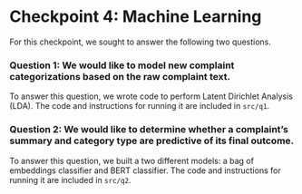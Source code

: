 # Checkpoint 4: Machine Learning

For this checkpoint, we sought to answer the following two questions.

### Question 1: We would like to model new complaint categorizations based on the raw complaint text.
To answer this question, we wrote code to perform Latent Dirichlet Analysis (LDA). The code and instructions for running it are included in `src/q1`.

### Question 2: We would like to determine whether a complaint’s summary and category type are predictive of its final outcome.
To answer this question, we built a two different models: a bag of embeddings classifier and BERT classifier. The code and instructions for running it are included in `src/q2`.